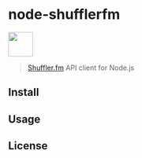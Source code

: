 # node-shufflerfm

<img src="https://d1v2xm8p2pd3wl.cloudfront.net/assets/static/images/shuffler_logo_200.png" width="50">

> [Shuffler.fm](https://shuffler.fm) API client for Node.js

## Install

## Usage

## License
